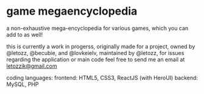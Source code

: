 # game megaencyclopedia

a non-exhaustive mega-encyclopedia for various games, which you can add to as well!

this is currently a work in progerss, originally made for a project, owned by @letozz, @becubie, and @lovkeielv, maintained by @letozz, for issues regarding the application or main code feel free to send me an email at letozzik@gmail.com

coding languages: 
  frontend:
      HTML5, CSS3, ReactJS (with HeroUI)
  backend:    
    MySQL, PHP
